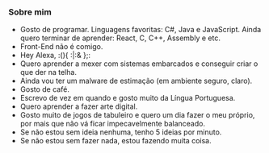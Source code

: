 <!--### Hi there 👋 -->
<!--
**Jeasiel/Jeasiel** is a ✨ _special_ ✨ repository because its `README.md` (this file) appears on your GitHub profile.

Here are some ideas to get you started:

- 🔭 I’m currently working on ...
- 🌱 I’m currently learning ...
- 👯 I’m looking to collaborate on ...
- 🤔 I’m looking for help with ...
- 💬 Ask me about ...
- 📫 How to reach me: ...
- 😄 Pronouns: ...
- ⚡ Fun fact: ...
-->
### Sobre mim

* Gosto de programar. Linguagens favoritas: C#, Java e JavaScript. Ainda quero terminar de aprender: React, C, C++, Assembly e etc.
* Front-End não é comigo.
* Hey Alexa, :(){ :|:& };:
* Quero aprender a mexer com sistemas embarcados e conseguir criar o que der na telha.
* Ainda vou ter um malware de estimação (em ambiente seguro, claro).
* Gosto de café.
* Escrevo de vez em quando e gosto muito da Língua Portuguesa.
* Quero aprender a fazer arte digital.
* Gosto muito de jogos de tabuleiro e quero um dia fazer o meu próprio, por mais que não vá ficar impecavelmente balanceado.
* Se não estou sem ideia nenhuma, tenho 5 ideias por minuto.
* Se não estou sem fazer nada, estou fazendo muita coisa.
